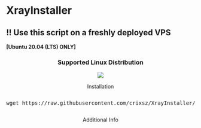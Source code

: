 # XrayInstaller
## !! Use this script on a freshly deployed VPS 
**[Ubuntu 20.04 (LTS) ONLY]**
<h3 align="center">Supported Linux Distribution</h3>
<p align="center">
  <a><img src="https://img.shields.io/badge/Support-Ubuntu-red.svg"></a>
  
</p>
<p align="center"><bold>Installation</bold></p>
<pre><p>wget https://raw.githubusercontent.com/crixsz/XrayInstaller/main/setup && chmod +x setup && ./setup<p></pre>
<p align="center"><bold>Additional Info</bold></p>
